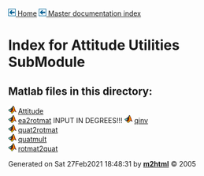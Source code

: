 [![\<](../../../../left.png) Home](../../../../../index.md)     [![\<](../../../../left.png) Master documentation index](../../../../../documentation.html)
  

# Index for Attitude Utilities SubModule

## Matlab files in this directory:


  ![](../../../../matlabicon.gif) [Attitude](Attitude.md)         
  ![](../../../../matlabicon.gif) [ea2rotmat](ea2rotmat.md)       INPUT IN DEGREES!!!
  ![](../../../../matlabicon.gif) [qinv](qinv.md)                 
  ![](../../../../matlabicon.gif) [quat2rotmat](quat2rotmat.md)   
  ![](../../../../matlabicon.gif) [quatmult](quatmult.md)         
  ![](../../../../matlabicon.gif) [rotmat2quat](rotmat2quat.md)   




Generated on Sat 27Feb2021 18:48:31 by
**[m2html](http://www.artefact.tk/software/matlab/m2html/ "Matlab Documentation in HTML")**
© 2005